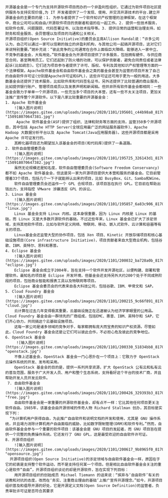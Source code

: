     开源基金会是一个专门为支持开源软件项目而办的一个非盈利性组织，它通过为软件项目社区提供服务与支持实现价值,为 IT 开发者提供了一个发现、使用、并交流开源技术的平台.建立开源基金会的主要目的是：1. 为参与者提供了一个软件知识产权管理的法律框架，在这个框架中，商业公司可以和自由/开源软件项目的贡献者和谐的在一起工作。2. 提供一些技术服务，如软件仓库、问题跟踪、代码签署证书、以及技术指导等。3. 提供日常的运营和治理支持，如财务和现金服务、会员管理以及项目的沟通和公关相关。
    开源项目组织(Open Source Initiative)的委员会主席Allison Randal说：“许多公司认为，自己可以通过一家可以信赖的独立的非盈利机构，与其他公司一起搞开源项目，这对它们来说特别重要。”她补充说：“彼此竞争的公司通常在合作上面临巨大障碍。能够进入一家中立、不竞争的基金会，大有用处。”软件基金会为开源项目提供了许多服务，包括拥有硬件、与供应商签合同，甚至聘用员工。它们还起到了防火墙的功效，可以保护贡献者，避免合同责任或者法律起诉(比如疏忽)。它们还为项目参与者提供了许可、版权、专利及其他知识产权管理等方面的一个法律框架。Apache软件基金会和自由软件基金会之类的基金会甚至为监管的项目开发了自己的自由软件许可证(分别是Apache许可证和GPL)，这些许可证还可用于更为一般的用途。大多数基金会还提供了技术服务，比如软件库和代码签名证书，另外还提供了比较普通的商业服务，比如提供银行账户、管理项目成员以及发表声明和新闻稿。但并非所有软件基金会都相同：一些基金会致力于单单一个开源项目，一些充当多个项目的大本营，还有一些不太关注项目，更加关注推广宣传整个开源软件。以下是八家比较重要的开源基金会：
    1. Apache 软件基金会
        ![输入图片说明](https://images.gitee.com/uploads/images/2020/1101/195601_c44b98a8_8170787.jpeg "150918070647381.jpg")
         Apache 软件基金会(ASF)提供了组织、法律和财务等方面的支持，监管350多个开源项目，其中包括 Apache HTTP Server(全球应用最广泛的网站服务器软件)、Apache Hadoop 大数据分析平台以及 Apache Tomcat(Java应用服务器)。这些开源项目都是采用 Apache 许可证发行的。
        其孵化器项目还为期望加入该基金会的项目(和代码库)提供了一条道路。
    2. 软件自由管理委员会
        ![输入图片说明](https://images.gitee.com/uploads/images/2020/1101/195725_326143d1_8170787.jpeg "150918070647382.jpg")
        虽然无论规模还是知名度，软件自由管理委员会(Software Freedom Conservancy)都不如 Apache 软件基金会，但这是另一家为开源项目提供大本营和服务的基金会。它目前管理着33个项目，包括几个一下子就能辨认出来的项目，比如 BusyBox、Git、Samba和Wine。
        软件自由管理委员会还运作一个 GPL 合规项目，该项目旨在执行 GPL。它目前在帮助出钱出力，支持指控 VMware 涉嫌违反 GPL 的诉讼。
    3. Linux 基金会
        ![输入图片说明](https://images.gitee.com/uploads/images/2020/1101/195857_6a83c906_8170787.jpeg "linux.jpg")
        Linux 基金会支持 Linux 内核。这本身很重要，因为 Linux 内核是 Linux 的基础，而 Linux 又是大多数开源软件的基础。不过近些年来，Linux 基金会已扩大了涉足领域，支持其他软件项目，比如与软件定义网络、物联网、移动、嵌入式软件、云计算和容器等有关的项目。
        Linux基金会还监管大型的协作项目，包括 Xen 项目、Kinetic 开放存储项目和核心基础设施项目(Core infrastructure Initiative)，项目贡献者来自大型商业机构，包括谷歌、IBM、英特尔、思科和惠普。
    4. Eclipse 基金会
        ![输入图片说明](https://images.gitee.com/uploads/images/2020/1101/200032_ba728a0b_8170787.jpeg "eclipse.jpg")
        Eclipse 基金会成立于2004年，旨在支持一个软件开发开源社区，以便构建、部署和管理软件。最知名的项目是 Eclipse 开发环境，但基金会还支持另外大约200个处于不同成熟阶段的项目，包括商业智能和报表工具以及物联网等项目。
        Eclipse 基金会委员会的代表来自各大科技公司，包括谷歌、IBM、甲骨文和 SAP。
    5. Cloud Foundry 基金会
        ![输入图片说明](https://images.gitee.com/uploads/images/2020/1101/200215_9c66f891_8170787.jpeg "cloud.jpg")
        云计算在过去几年变得极其重要，云基础设施正在迅速被认为经济学家眼里的公用品。Cloud Foundry 基金会由一群领先的厂商组成，包括EMC、惠普、IBM、英特尔和 SAP，它们齐心协力，共同搞这个云基础设施项目。
        这每一家公司是诸多领域的竞争对手，每家都拥有庞大而宝贵的知识产权资源。尽管如此，Cloud Foundry 基金会还是让它们可以彼此合作，不必担心危及彼此的竞争地位。
    6. OpenStack 基金会
         ![输入图片说明](https://images.gitee.com/uploads/images/2020/1101/200330_51834bb8_8170787.jpeg "openstack.jpg")
        不像上述基金会，OpenStack 基金会一门心思扑在一个项目上：它致力于 OpenStack 云操作系统的开发、发布和采用。
        OpenStack 基金会的目的是，提供一系列共享资源，扩大 OpenStack 公有云和私有云的普及范围，服务于广大开发人员、用户和整个生态系统，支持看好这个平台的技术厂商，并且帮助开发人员开发云软件。
     7. 自由软件基金会
        ![输入图片说明](https://images.gitee.com/uploads/images/2020/1101/200426_329393b3_8170787.jpeg "free.jpg")
        自由软件基金会是一家重要的开源软件基金会，却有点不一样：它比其他任何项目更关注软件自由。1985年，该基金会由开源领域的传奇人物 Richard Stallman 创办，其目标是实现下列：
      “为计算机用户获得自由，为此推广自由软件和说明文档的开发和使用，尤其是 GNU 操作系统，并且竭力消除计算机用户自由面临的威胁，比如数字限制管理(DRM)和软件专利。”然而，自由软件基金会参与一个重要的软件项目：该基金会是 GNU 项目的发起者，而 GNU 项目旨在提供一个完整的免费操作系统。它还发行了 GNU GPL，这是最受欢迎的自由软件许可证。
    8. 开源项目组织
        ![输入图片说明](https://images.gitee.com/uploads/images/2020/1101/200617_9b8965f0_8170787.jpeg "opensource.jpg")
      开源项目组织(Open Source Initiative)的涉足领域与自由软件基金会一样，原因在于它的初衷是支持整个软件运动，而不是支持任何某一个项目。但是相比自由软件基金会关注的重心是软件“自由”，开源项目组织谈论的却是开源软件，旨在实现下列目标：
        用开源项目组织的创始成员 Michael Tiemann 的话来说：“摈弃与‘自由软件’有关的说教和对抗的态度，改而在‘务实、注重商业理由的基础’上推广宣传开源理念。”如今，开源项目组织普及和倡导开源的好处，它是开源定义文档(Open Source Definition)的监管者，负责审批许可证是否符合其要求